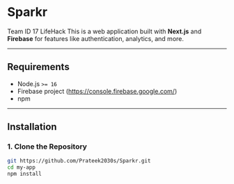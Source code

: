 # Sparkr
Team ID 17 LifeHack
This is a web application built with **Next.js** and **Firebase** for features like authentication, analytics, and more.

---

## Requirements

- Node.js `>= 16`
- Firebase project (https://console.firebase.google.com/)
- npm

---

## Installation

### 1. Clone the Repository

```bash
git https://github.com/Prateek2030s/Sparkr.git
cd my-app
npm install
```
